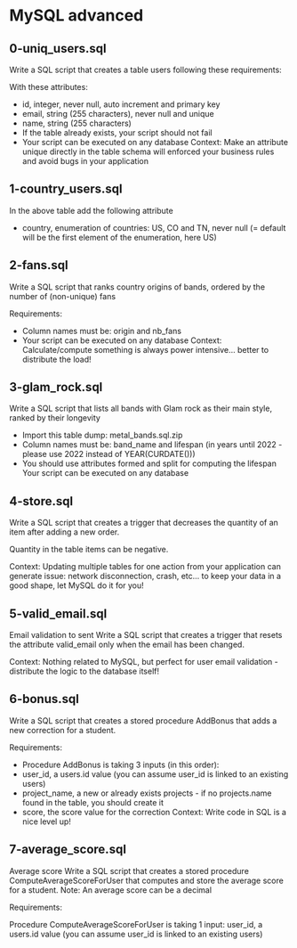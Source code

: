 # MySQL advanced
## 0-uniq_users.sql
Write a SQL script that creates a table users following these requirements:

With these attributes:
* id, integer, never null, auto increment and primary key
* email, string (255 characters), never null and unique
* name, string (255 characters)
* If the table already exists, your script should not fail
* Your script can be executed on any database
Context: Make an attribute unique directly in the table schema will enforced your business rules and avoid bugs in your application
## 1-country_users.sql
In the above table add the following attribute
* country, enumeration of countries: US, CO and TN, never null (= default will be the first element of the enumeration, here US)
## 2-fans.sql
Write a SQL script that ranks country origins of bands, ordered by the number of (non-unique) fans

Requirements:
* Column names must be: origin and nb_fans
* Your script can be executed on any database
Context: Calculate/compute something is always power intensive… better to distribute the load!
## 3-glam_rock.sql
Write a SQL script that lists all bands with Glam rock as their main style, ranked by their longevity
* Import this table dump: metal_bands.sql.zip
* Column names must be: band_name and lifespan (in years until 2022 - please use 2022 instead of YEAR(CURDATE()))
* You should use attributes formed and split for computing the lifespan
Your script can be executed on any database
## 4-store.sql
Write a SQL script that creates a trigger that decreases the quantity of an item after adding a new order.

Quantity in the table items can be negative.

Context: Updating multiple tables for one action from your application can generate issue: network disconnection, crash, etc… to keep your data in a good shape, let MySQL do it for you!
## 5-valid_email.sql
Email validation to sent
Write a SQL script that creates a trigger that resets the attribute valid_email only when the email has been changed.

Context: Nothing related to MySQL, but perfect for user email validation - distribute the logic to the database itself!
## 6-bonus.sql
Write a SQL script that creates a stored procedure AddBonus that adds a new correction for a student.

Requirements:

* Procedure AddBonus is taking 3 inputs (in this order):
* user_id, a users.id value (you can assume user_id is linked to an existing users)
* project_name, a new or already exists projects - if no projects.name found in the table, you should create it
* score, the score value for the correction
Context: Write code in SQL is a nice level up!
## 7-average_score.sql
Average score
Write a SQL script that creates a stored procedure ComputeAverageScoreForUser that computes and store the average score for a student. Note: An average score can be a decimal

Requirements:

Procedure ComputeAverageScoreForUser is taking 1 input:
user_id, a users.id value (you can assume user_id is linked to an existing users)
